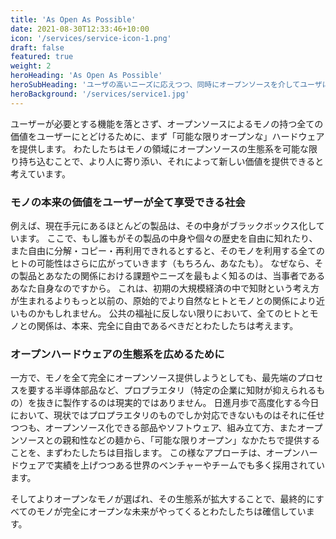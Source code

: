 ```yaml
---
title: 'As Open As Possible'
date: 2021-08-30T12:33:46+10:00
icon: '/services/service-icon-1.png'
draft: false
featured: true
weight: 2
heroHeading: 'As Open As Possible'
heroSubHeading: 'ユーザの高いニーズに応えつつ、同時にオープンソースを介してユーザにより多くの価値を還元し、その生態系を拡大する'
heroBackground: '/services/service1.jpg'
---
```


ユーザーが必要とする機能を落とさず、オープンソースによるモノの持つ全ての価値をユーザーにとどけるために、まず「可能な限りオープンな」ハードウェアを提供します。
わたしたちはモノの領域にオープンソースの生態系を可能な限り持ち込むことで、より人に寄り添い、それによって新しい価値を提供できると考えています。



### モノの本来の価値をユーザーが全て享受できる社会

例えば、現在手元にあるほとんどの製品は、その中身がブラックボックス化しています。
ここで、もし誰もがその製品の中身や個々の歴史を自由に知れたり、また自由に分解・コピー・再利用できれるとすると、そのモノを利用する全てのヒトの可能性はさらに広がっていきます（もちろん、あなたも）。
なぜなら、その製品とあなたの関係における課題やニーズを最もよく知るのは、当事者であるあなた自身なのですから。
これは、初期の大規模経済の中で知財という考え方が生まれるよりもっと以前の、原始的でより自然なヒトとモノとの関係により近いものかもしれません。
公共の福祉に反しない限りにおいて、全てのヒトとモノとの関係は、本来、完全に自由であるべきだとわたしたちは考えます。

### オープンハードウェアの生態系を広めるために

一方で、モノを全て完全にオープンソース提供しようとしても、最先端のプロセスを要する半導体部品など、プロプラエタリ（特定の企業に知財が抑えられるもの）を抜きに製作するのは現実的ではありません。
日進月歩で高度化する今日において、現状ではプロプラエタリのものでしか対応できないものはそれに任せつつも、オープンソース化できる部品やソフトウェア、組み立て方、またオープンソースとの親和性などの麺から、「可能な限りオープン」なかたちで提供することを、まずわたしたちは目指します。
この様なアプローチは、オープンハードウェアで実績を上げつつある世界のベンチャーやチームでも多く採用されています。

そしてよりオープンなモノが選ばれ、その生態系が拡大することで、最終的にすべてのモノが完全にオープンな未来がやってくるとわたしたちは確信しています。









